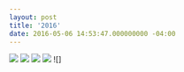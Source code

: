 ```yaml
---
layout: post
title: '2016'
date: 2016-05-06 14:53:47.000000000 -04:00
---
```



![](https://dl.dropboxusercontent.com/u/255297/portfolio/ghost/images/2016/May/2551e835797363_570412c84ad22.jpg)
![](https://dl.dropboxusercontent.com/u/255297/portfolio/ghost/images/2016/May/b5432c35797363_570412e0af62d.jpg)
![](https://dl.dropboxusercontent.com/u/255297/portfolio/ghost/images/2016/May/c996a335797363_5704891018155.jpg)
![](https://dl.dropboxusercontent.com/u/255297/portfolio/ghost/images/2016/May/gc.png)
![]
